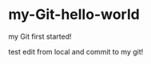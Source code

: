 my-Git-hello-world
==================

my Git first started!

test edit from local and commit to my git!
